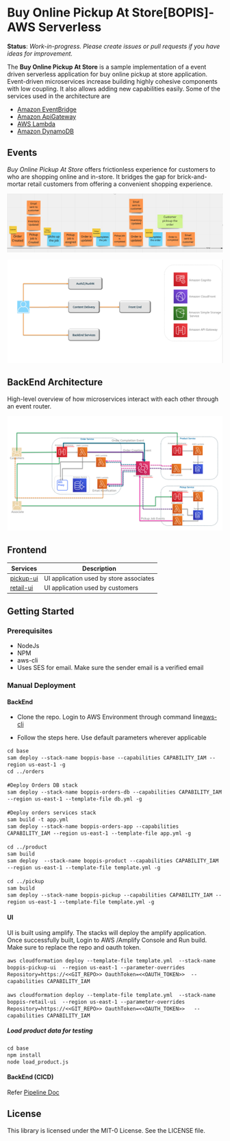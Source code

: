 Buy Online Pickup At Store[BOPIS]- AWS Serverless
=================================

__Status__: _Work-in-progress. Please create issues or pull requests if you have ideas for improvement._

The __Buy Online Pickup At Store__ is a sample implementation of a event driven serverless application for buy online pickup at store application. Event-driven microservices increase building highly cohesive components with low coupling. It also allows adding new capabilities easily. Some of the services used in the architecture are 
- [Amazon EventBridge](https://aws.amazon.com/eventbridge/)
- [Amazon ApiGateway](https://aws.amazon.com/eventbridge/)
- [AWS Lambda](https://aws.amazon.com/eventbridge/)
- [Amazon DynamoDB](https://aws.amazon.com/eventbridge/)

## Events

_Buy Online Pickup At Store_ offers frictionless experience for customers to who are shopping online and in-store. It bridges the gap for brick-and-mortar retail customers from offering a convenient shopping experience.

<p align="center">
  <img src="doc/images/domain.png" alt="Event flow"/>
</p>

<p align="center">
  <img src="doc/images/high-level-white.png" alt="High-level flow across microservices"/>
</p>

## BackEnd Architecture
High-level overview of how microservices interact with each other through an event router.
<p align="center">
  <img src="doc/images/backend.png" alt="Backend Architecture"/>
</p>

## Frontend 

|  Services  | Description                               |
|------------|-------------------------------------------|
| [pickup-ui](pickup-ui/) | UI application used by store associates |
| [retail-ui](retail-ui/) | UI application used by customers |

## Getting Started
### Prerequisites
- NodeJs
- NPM
- aws-cli
- Uses SES for email. Make sure the sender email is a verified email

### Manual Deployment

#### BackEnd 

- Clone the repo.
Login to AWS Environment through command line[aws-cli]()

- Follow the steps here. Use default parameters wherever applicable
```
cd base 
sam deploy --stack-name boppis-base --capabilities CAPABILITY_IAM --region us-east-1 -g
cd ../orders

#Deploy Orders DB stack
sam deploy --stack-name boppis-orders-db --capabilities CAPABILITY_IAM --region us-east-1 --template-file db.yml -g

#Deploy orders services stack
sam build -t app.yml
sam deploy --stack-name boppis-orders-app --capabilities CAPABILITY_IAM --region us-east-1 --template-file app.yml -g

cd ../product
sam build 
sam deploy  --stack-name boppis-product --capabilities CAPABILITY_IAM --region us-east-1 --template-file template.yml -g

cd ../pickup
sam build 
sam deploy --stack-name boppis-pickup --capabilities CAPABILITY_IAM --region us-east-1 --template-file template.yml -g

```
#### UI
UI is built using amplify. The stacks will deploy the amplify application. Once successfully built, Login to AWS /Amplify Console and Run build.
Make sure to replace the repo and oauth token.

```
aws cloudformation deploy --template-file template.yml  --stack-name boppis-pickup-ui  --region us-east-1 --parameter-overrides Repository=https://<<GIT_REPO>> OauthToken=<<OAUTH_TOKEN>>  --capabilities CAPABILITY_IAM

aws cloudformation deploy --template-file template.yml  --stack-name boppis-retail-ui  --region us-east-1 --parameter-overrides Repository=https://<<GIT_REPO>> OauthToken=<<OAUTH_TOKEN>>   --capabilities CAPABILITY_IAM

```

##### Load product data for testing
```
cd base
npm install
node load_product.js
```

#### BackEnd (CICD)
Refer [Pipeline Doc](./pipeline/README.md)

## License

This library is licensed under the MIT-0 License. See the LICENSE file.
